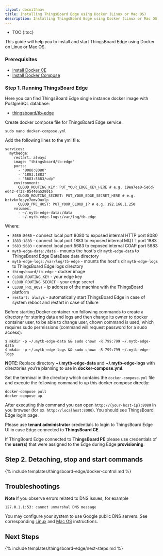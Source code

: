 ```yaml
---
layout: docwithnav
title: Installing ThingsBoard Edge using Docker (Linux or Mac OS)
description: Installing ThingsBoard Edge using Docker (Linux or Mac OS)
---
```


* TOC
{:toc}

This guide will help you to install and start ThingsBoard Edge using Docker on Linux or Mac OS.

### Prerequisites

- [Install Docker CE](https://docs.docker.com/engine/install/)
- [Install Docker Compose](https://docs.docker.com/compose/install/)

### Step 1. Running ThingsBoard Edge

Here you can find ThingsBoard Edge single instance docker image with PostgreSQL database: 

* [thingsboard/tb-edge](https://hub.docker.com/r/bohdansmetanyuk/tb-edge)

Create docker compose file for ThingsBoard Edge service:
```
sudo nano docker-compose.yml
```

Add the following lines to the yml file:

```
services:
  mytbedge:
    restart: always
    image: "thingsboard/tb-edge"
    ports:
      - "8080:8080"
      - "1883:1883"
      - "5683:5683/udp"
    environment:
      CLOUD_ROUTING_KEY: PUT_YOUR_EDGE_KEY_HERE # e.g. 19ea7ee8-5e6d-e642-4f32-05440a529015
      CLOUD_ROUTING_SECRET: PUT_YOUR_EDGE_SECRET_HERE # e.g. bztvkvfqsye7omv9uxlp
      CLOUD_PRC_HOST: PUT_YOUR_CLOUD_IP # e.g. 192.168.1.250
    volumes:
      - ~/.mytb-edge-data:/data
      - ~/.mytb-edge-logs:/var/log/tb-edge
```

Where:    
- `8080:8080` - connect local port 8080 to exposed internal HTTP port 8080
- `1883:1883` - connect local port 1883 to exposed internal MQTT port 1883  
- `5683:5683` - connect local port 5683 to exposed internal COAP port 5683   
- `mytb-edge-data:/data` - mounts the host's dir `mytb-edge-data` to ThingsBoard Edge DataBase data directory
- `mytb-edge-logs:/var/log/tb-edge` - mounts the host's dir `mytb-edge-logs` to ThingsBoard Edge logs directory
- `thingsboard/tb-edge` - docker image
- `CLOUD_ROUTING_KEY` - your edge key
- `CLOUD_ROUTING_SECRET` - your edge secret
- `CLOUD_PRC_HOST` - ip address of the machine with the ThingsBoard platform
- `restart: always` - automatically start ThingsBoard Edge in case of system reboot and restart in case of failure

Before starting Docker container run following commands to create a directory for storing data and logs and then change its owner to docker container user, to be able to change user, chown command is used, which requires sudo permissions (command will request password for a sudo access):
```
$ mkdir -p ~/.mytb-edge-data && sudo chown -R 799:799 ~/.mytb-edge-data
$ mkdir -p ~/.mytb-edge-logs && sudo chown -R 799:799 ~/.mytb-edge-logs
```

**NOTE**: Replace directory **~/.mytb-edge-data** and **~/.mytb-edge-logs** with directories you’re planning to use in **docker-compose.yml**.

Set the terminal in the directory which contains the `docker-compose.yml` file and execute the following command to up this docker compose directly:

```
docker-compose pull
docker-compose up
```

After executing this command you can open `http://{your-host-ip}:8080` in you browser (for ex. `http://localhost:8080`). 
You should see ThingsBoard Edge login page.

Please use **tenant administrator** credentials to login to ThingsBoard Edge UI in case Edge connected to **ThingsBoard CE**.

If ThingBoard Edge connected to **ThingsBoard PE** please use credentials of the **user(s)** that were assigned to the Edge during Edge **provisioning**.


## Step 2. Detaching, stop and start commands

{% include templates/thingsboard-edge/docker-control.md %}

## Troubleshootings

**Note** If you observe errors related to DNS issues, for example

```bash
127.0.1.1:53: cannot unmarshal DNS message
```

You may configure your system to use Google public DNS servers. 
See corresponding [Linux](https://developers.google.com/speed/public-dns/docs/using#linux) and [Mac OS](https://developers.google.com/speed/public-dns/docs/using#mac_os) instructions.

## Next Steps

{% include templates/thingsboard-edge/next-steps.md %} 



